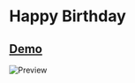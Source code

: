 # Happy Birthday

## [Demo]([https://hndrapratamaa.github.io/happyBirthday-main])

![Preview](https://soonlystream.github.io/happyBirthday-main/img/preview-image.png)
